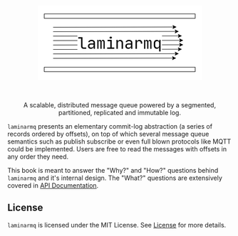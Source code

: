 <p align="center">
  <img src="https://raw.githubusercontent.com/arindas/laminarmq/assets/assets/logo.png" alt="laminarmq">
</p>

<p align="center">
  <a href="https://github.com/arindas/laminarmq/actions/workflows/book.yml">
  <img src="https://github.com/arindas/laminarmq/actions/workflows/book.yml/badge.svg" alt=""/>
  </a>
</p>

<p align="center">
A scalable, distributed message queue powered by a segmented, partitioned, replicated and immutable log.
</p>

`laminarmq` presents an elementary commit-log abstraction (a series of records ordered by offsets), on top of which
several message queue semantics such as publish subscribe or even full blown protocols like MQTT could be implemented.
Users are free to read the messages with offsets in any order they need.

This book is meant to answer the "Why?" and "How?" questions behind `laminarmq` and it's internal design. The "What?"
questions are extensively covered in [API Documentation](https://docs.rs/laminarmq).

## License
`laminarmq` is licensed under the MIT License. See [License](./LICENSE) for more details.
